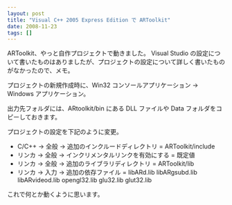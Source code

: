 ```yaml
---
layout: post
title: "Visual C++ 2005 Express Edition で ARToolkit"
date: 2008-11-23
tags: []
---
```


ARToolkit、やっと自作プロジェクトで動きました。
Visual Studio の設定について書いたものはありましたが、プロジェクトの設定について詳しく書いたものがなかったので、メモ。

プロジェクトの新規作成時に、Win32 コンソールアプリケーション &#8594; Windows アプリケーション。

出力先フォルダには、ARtoolkit/bin にある DLL ファイルや Data フォルダをコピーしておきます。

プロジェクトの設定を下記のように変更。

- C/C++ &#8594; 全般 -> 追加のインクルードディレクトリ = ARToolkit/include
- リンカ &#8594; 全般 -> インクリメンタルリンクを有効にする = 既定値
- リンカ &#8594; 全般 -> 追加のライブラリディレクトリ = ARToolkit/lib
- リンカ &#8594; 入力 -> 追加の依存ファイル = libARd.lib libARgsubd.lib libARvideod.lib opengl32.lib glu32.lib glut32.lib

これで何とか動くように思います。
